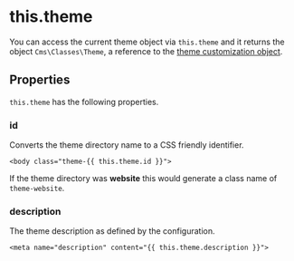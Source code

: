 # this.theme

You can access the current theme object via `this.theme` and it returns the object `Cms\Classes\Theme`, a reference to the [theme customization object](../themes/development#customization).

## Properties

`this.theme` has the following properties.

### id

Converts the theme directory name to a CSS friendly identifier.

    <body class="theme-{{ this.theme.id }}">

If the theme directory was **website** this would generate a class name of `theme-website`.

### description

The theme description as defined by the configuration.

    <meta name="description" content="{{ this.theme.description }}">
